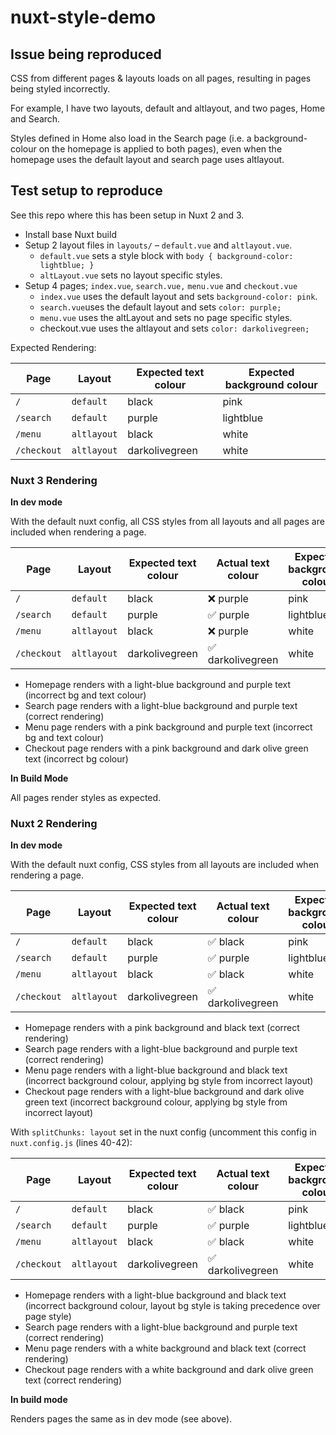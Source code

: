 # nuxt-style-demo

## Issue being reproduced

CSS from different pages & layouts loads on all pages, resulting in pages being styled incorrectly.

For example, I have two layouts, default and altlayout, and two pages, Home and Search.

Styles defined in Home also load in the Search page (i.e. a background-colour on the homepage is applied to both pages), even when the homepage uses the default layout and search page uses altlayout.

## Test setup to reproduce

See this repo where this has been setup in Nuxt 2 and 3.

- Install base Nuxt build
- Setup 2 layout files in `layouts/` – `default.vue` and `altlayout.vue`.
    - `default.vue` sets a style block with `body { background-color: lightblue; }`
    - `altLayout.vue` sets no layout specific styles.
- Setup 4 pages; `index.vue`, `search.vue,` `menu.vue` and `checkout.vue`
    - `index.vue` uses the default layout and sets `background-color: pink`.
    - `search.vue`uses the default layout and sets `color: purple;`
    - `menu.vue` uses the altLayout and sets no page specific styles.
    - checkout.vue uses the altlayout and sets `color: darkolivegreen;`


Expected Rendering:

| Page        | Layout      | Expected text colour | Expected background colour |
| ----------- | ----------- | -------------------- | -------------------------- |
| `/`         | `default`   | black                | pink                       |
| `/search`   | `default`   | purple               | lightblue                  |
| `/menu`     | `altlayout` | black                | white                      |
| `/checkout` | `altlayout` | darkolivegreen       | white                      |


### Nuxt 3 Rendering

**In dev mode**

With the default nuxt config, all CSS styles from all layouts and all pages are included when rendering a page.

| Page        | Layout      | Expected text colour | Actual text colour | Expected background colour | Actual background colour |
| ----------- | ----------- | -------------------- | ------------------ | -------------------------- | ------------------------ |
| `/`         | `default`   | black                | ❌ purple          | pink                       | ❌ lightblue             |
| `/search`   | `default`   | purple               | ✅ purple          | lightblue                  | ✅ lightblue             |
| `/menu`     | `altlayout` | black                | ❌ purple          | white                      | ❌ pink                  |
| `/checkout` | `altlayout` | darkolivegreen       | ✅ darkolivegreen  | white                      | ❌ pink                  |

- Homepage renders with a light-blue background and purple text (incorrect bg and text colour)
- Search page renders with a light-blue background and purple text (correct rendering)
- Menu page renders with a pink background and purple text (incorrect bg and text colour)
- Checkout page renders with a pink background and dark olive green text (incorrect bg colour)

**In Build Mode**

All pages render styles as expected.

### Nuxt 2 Rendering

**In dev mode**

With the default nuxt config, CSS styles from all layouts are included when rendering a page.

| Page        | Layout      | Expected text colour | Actual text colour | Expected background colour | Actual background colour |
| ----------- | ----------- | -------------------- | ------------------ | -------------------------- | ------------------------ |
| `/`         | `default`   | black                | ✅ black           | pink                       | ✅ pink                 |
| `/search`   | `default`   | purple               | ✅ purple          | lightblue                  | ✅ lightblue            |
| `/menu`     | `altlayout` | black                | ✅ black           | white                      | ❌ lightblue            |
| `/checkout` | `altlayout` | darkolivegreen       | ✅ darkolivegreen  | white                      | ❌ lightblue            |

- Homepage renders with a pink background and black text (correct rendering)
- Search page renders with a light-blue background and purple text (correct rendering)
- Menu page renders with a light-blue background and black text (incorrect background colour, applying bg style from incorrect layout)
- Checkout page renders with a light-blue background and dark olive green text (incorrect background colour, applying bg style from incorrect layout)

With `splitChunks: layout` set in the nuxt config (uncomment this config in `nuxt.config.js` (lines 40-42):

| Page        | Layout      | Expected text colour | Actual text colour | Expected background colour | Actual background colour |
| ----------- | ----------- | -------------------- | ------------------ | -------------------------- | ------------------------ |
| `/`         | `default`   | black                | ✅ black           | pink                       | ❌ lightblue             |
| `/search`   | `default`   | purple               | ✅ purple          | lightblue                  | ✅ lightblue             |
| `/menu`     | `altlayout` | black                | ✅ black           | white                      | ✅ white                 |
| `/checkout` | `altlayout` | darkolivegreen       | ✅ darkolivegreen  | white                      | ✅ white                 |

- Homepage renders with a light-blue background and black text (incorrect background colour, layout bg style is taking precedence over page style)
- Search page renders with a light-blue background and purple text (correct rendering)
- Menu page renders with a white background and black text (correct rendering)
- Checkout page renders with a white background and dark olive green text (correct rendering)

**In build mode**

Renders pages the same as in dev mode (see above).